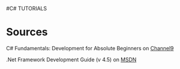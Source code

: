 #C# TUTORIALS

# Sources

C# Fundamentals: Development for Absolute Beginners on [Channel9](http://www.channel9.msdn.com/Series/C-Sharp-Fundamentals-Development-for-Absolute-Beginners)

.Net Framework Development Guide (v 4.5) on [MSDN](http://msdn.microsoft.com/en-us/library/hh156542\(v=vs.110\).aspx)
